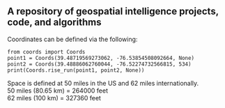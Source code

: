 ## A repository of geospatial intelligence projects, code, and algorithms


Coordinates can be defined via the following:

`from coords import Coords`\
`point1 = Coords(39.48719569273062, -76.53854508092664, None)`\
`point2 = Coords(39.48886062760044, -76.52274732566815, 534)`\
`print(Coords.rise_run(point1, point2, None))`

Space is defined at 50 miles in the US and 62 miles internationally.\
50 miles (80.65 km) = 264000 feet\
62 miles (100 km) = 327360 feet
